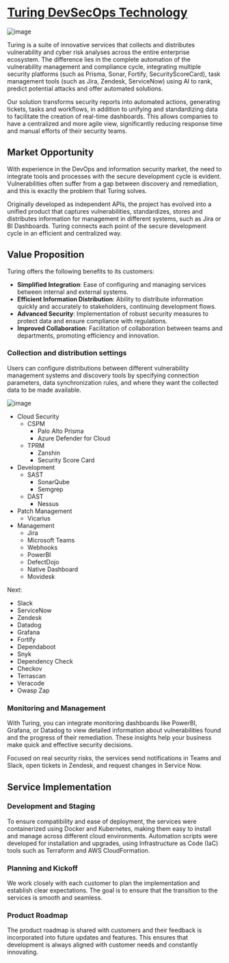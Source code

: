 # [**Turing DevSecOps Technology**](https://turingtec.framer.website/)

![image](https://github.com/user-attachments/assets/177ee2c5-c298-430d-a6c3-e6113cc53df6)


Turing is a suite of innovative services that collects and distributes vulnerability and cyber risk analyses across the entire enterprise ecosystem.
The difference lies in the complete automation of the vulnerability management and compliance cycle, integrating multiple security platforms (such as Prisma, Sonar, Fortify, SecurityScoreCard), task management tools (such as Jira, Zendesk, ServiceNow) using AI to rank, predict potential attacks and offer automated solutions.

Our solution transforms security reports into automated actions, generating tickets, tasks and workflows, in addition to unifying and standardizing data to facilitate the creation of real-time dashboards. This allows companies to have a centralized and more agile view, significantly reducing response time and manual efforts of their security teams.

## **Market Opportunity**

With experience in the DevOps and information security market, the need to integrate tools and processes with the secure development cycle is evident. Vulnerabilities often suffer from a gap between discovery and remediation, and this is exactly the problem that Turing solves.

Originally developed as independent APIs, the project has evolved into a unified product that captures vulnerabilities, standardizes, stores and distributes information for management in different systems, such as Jira or BI Dashboards. Turing connects each point of the secure development cycle in an efficient and centralized way.

## **Value Proposition**

Turing offers the following benefits to its customers:

- **Simplified Integration**: Ease of configuring and managing services between internal and external systems.
- **Efficient Information Distribution**: Ability to distribute information quickly and accurately to stakeholders, continuing development flows.
- **Advanced Security**: Implementation of robust security measures to protect data and ensure compliance with regulations.
- **Improved Collaboration**: Facilitation of collaboration between teams and departments, promoting efficiency and innovation.

### **Collection and distribution settings**

Users can configure distributions between different vulnerability management systems and discovery tools by specifying connection parameters, data synchronization rules, and where they want the collected data to be made available. 

![image](https://github.com/user-attachments/assets/958300b6-3527-4802-8877-fa69f37352a9)

- Cloud Security
    - CSPM
        - Palo Alto Prisma
        - Azure Defender for Cloud
    - TPRM
        - Zanshin
        - Security Score Card
- Development
    - SAST
        - SonarQube
        - Semgrep
    - DAST
        - Nessus
- Patch Management
    - Vicarius
- Management
    - Jira
    - Microsoft Teams
    - Webhooks
    - PowerBI
    - DefectDojo
    - Native Dashboard
    - Movidesk

Next:
- Slack
- ServiceNow
- Zendesk
- Datadog
- Grafana
- Fortify
- Dependaboot
- Snyk
- Dependency Check
- Checkov
- Terrascan
- Veracode
- Owasp Zap

### **Monitoring and Management**

With Turing, you can integrate monitoring dashboards like PowerBI, Grafana, or Datadog to view detailed information about vulnerabilities found and the progress of their remediation. These insights help your business make quick and effective security decisions.

Focused on real security risks, the services send notifications in Teams and Slack, open tickets in Zendesk, and request changes in Service Now.

## Service Implementation

### Development and Staging

To ensure compatibility and ease of deployment, the services were containerized using Docker and Kubernetes, making them easy to install and manage across different cloud environments. Automation scripts were developed for installation and upgrades, using Infrastructure as Code (IaC) tools such as Terraform and AWS CloudFormation.

### Planning and Kickoff

We work closely with each customer to plan the implementation and establish clear expectations. The goal is to ensure that the transition to the services is smooth and seamless.

### Product Roadmap

The product roadmap is shared with customers and their feedback is incorporated into future updates and features. This ensures that development is always aligned with customer needs and constantly innovating.
